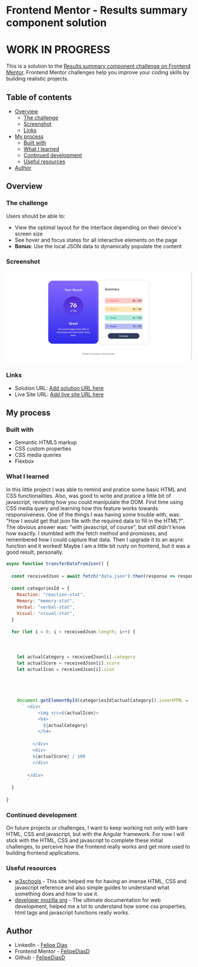 # Frontend Mentor - Results summary component solution
# WORK IN PROGRESS

This is a solution to the [Results summary component challenge on Frontend Mentor](https://www.frontendmentor.io/challenges/results-summary-component-CE_K6s0maV). Frontend Mentor challenges help you improve your coding skills by building realistic projects. 

## Table of contents

- [Overview](#overview)
  - [The challenge](#the-challenge)
  - [Screenshot](#screenshot)
  - [Links](#links)
- [My process](#my-process)
  - [Built with](#built-with)
  - [What I learned](#what-i-learned)
  - [Continued development](#continued-development)
  - [Useful resources](#useful-resources)
- [Author](#author)

## Overview

### The challenge

Users should be able to:

- View the optimal layout for the interface depending on their device's screen size
- See hover and focus states for all interactive elements on the page
- **Bonus**: Use the local JSON data to dynamically populate the content

### Screenshot

![](./full-screenshot.jpg)

### Links

- Solution URL: [Add solution URL here](https://your-solution-url.com)
- Live Site URL: [Add live site URL here](https://your-live-site-url.com)

## My process

### Built with

- Semantic HTML5 markup
- CSS custom properties
- CSS media queries
- Flexbox

### What I learned

In this little project I was able to remind and pratice some basic HTML and CSS functionalities. Also, was good to write and pratice a little bit of javascript, revisiting how you could manipulate the DOM. First time using CSS media query and learning how this feature works towards responsiveness.
One of the things I was having some trouble with, was: "How I would get that json file with the required data to fill in the HTML?". The obvious answer was: "with javascript, of course", but still didn't know how exactly. I stumbled with the fetch method and promisses, and remembered how I could capture that data. Then I upgrade it to an async function and it worked! Maybe I am a little bit rusty on frontend, but it was a good result, personally. 


```js
async function transferDatafromJson() {

  const receivedJson = await fetch("data.json").then(response => response.json())

  const categoriesId = {
    Reaction: "reaction-stat",
    Memory: "memory-stat",
    Verbal: "verbal-stat",
    Visual: "visual-stat",
  }

  for (let i = 0; i < receivedJson.length; i++) {



    let actualCategory = receivedJson[i].category
    let actualScore = receivedJson[i].score
    let actualIcon = receivedJson[i].icon




    document.getElementById(categoriesId[actualCategory]).innerHTML =
      ` <div>
            <img src=${actualIcon}>
            <h4>
              ${actualCategory}
            </h4>

          </div>
          <div>
          ${actualScore} / 100
          </div>
          
        </div>
        `
  }

}
```

### Continued development

On future projects or challenges, I want to keep working not only with bare HTML, CSS and javascript, but with the Angular framework. For now I will stick with the HTML, CSS and javascript to complete these initial challenges, to perceive how the frontend really works and get more used to building frontend applications. 

### Useful resources

- [w3schools](https://www.w3schools.com) - This site helped me for having an imense HTML, CSS and javascript reference and also simple guides to understand what something does and how to use it.
- [developer mozilla org](https://developer.mozilla.org) - The ultimate documentation for web development, helped me a lot to understand how some css properties, html tags and javascript functions really works.

## Author

- LinkedIn - [Felipe Dias](https://www.linkedin.com/in/felipe-dsprado/)
- Frontend Mentor - [FelipeDiasD](https://www.frontendmentor.io/profile/FelipeDiasD)
- Github - [FelipeDiasD](https://github.com/FelipeDiasD)